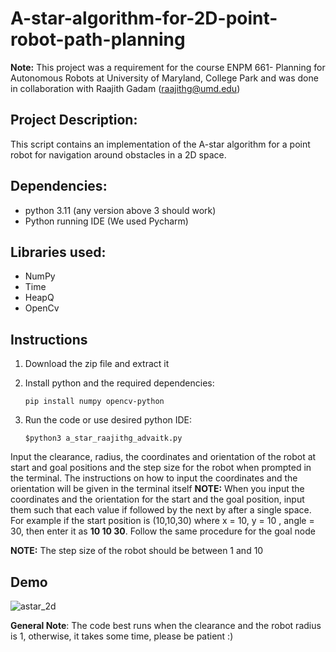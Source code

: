 # A-star-algorithm-for-2D-point-robot-path-planning
**Note:** This project was a requirement for the course ENPM 661- Planning for Autonomous Robots at University of Maryland, College Park and was done in collaboration with Raajith Gadam (raajithg@umd.edu)

## Project Description:
This script contains an implementation of the A-star algorithm for a point robot for navigation around obstacles in a 2D space.

## Dependencies:

* python 3.11 (any version above 3 should work)
* Python running IDE (We used Pycharm)

## Libraries used:
* NumPy
* Time
* HeapQ
* OpenCv

## Instructions 
1. Download the zip file and extract it
	
2. Install python and the required dependencies: 

	`pip install numpy opencv-python`
	
3. Run the code or use desired python IDE:

	`$python3 a_star_raajithg_advaitk.py`

Input the clearance, radius, the coordinates and orientation of the robot at start and goal positions and the step size for the robot when  prompted in the terminal.
The instructions on how to input the coordinates and the orientation will be given in the terminal itself
**NOTE:** When you input the coordinates and the orientation for the start and the goal position, input them such that each value if followed by the next by after a single space. For example if the start position is (10,10,30) where x = 10, y = 10 , angle = 30, then enter it as **10 10 30**. Follow the same procedure for the goal node

**NOTE:** The step size of the robot should be between 1 and 10

## Demo
![astar_2d](https://github.com/user-attachments/assets/ba65917e-1f83-4c48-a276-f796466c4b42)


**General Note**: The code best runs when the clearance and the robot radius is 1, otherwise, it takes some time, please be patient :)


